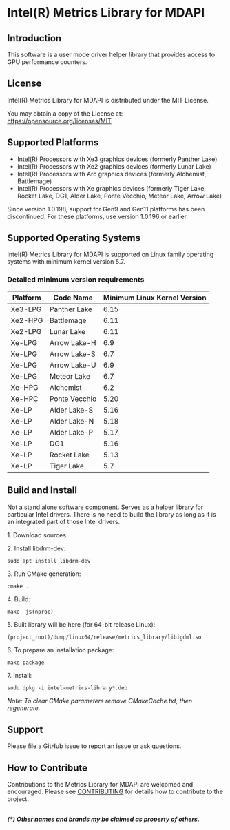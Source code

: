 # Intel(R) Metrics Library for MDAPI

## Introduction

This software is a user mode driver helper library that provides access to GPU performance counters.

## License

Intel(R) Metrics Library for MDAPI is distributed under the MIT License.

You may obtain a copy of the License at:
https://opensource.org/licenses/MIT

## Supported Platforms

- Intel(R) Processors with Xe3 graphics devices (formerly Panther Lake)
- Intel(R) Processors with Xe2 graphics devices (formerly Lunar Lake)
- Intel(R) Processors with Arc graphics devices (formerly Alchemist, Battlemage)
- Intel(R) Processors with Xe graphics devices (formerly Tiger Lake, Rocket Lake, DG1, Alder Lake, Ponte Vecchio, Meteor Lake, Arrow Lake)

Since version 1.0.198, support for Gen9 and Gen11 platforms has been discontinued. For these platforms, use version 1.0.196 or earlier.

## Supported Operating Systems

Intel(R) Metrics Library for MDAPI is supported on Linux family operating systems with minimum kernel version 5.7.

### Detailed minimum version requirements

| Platform | Code Name | Minimum Linux Kernel Version |
|--|--|--|
| Xe3-LPG | Panther Lake | 6.15 |
| Xe2-HPG | Battlemage | 6.11 |
| Xe2-LPG | Lunar Lake | 6.11 |
| Xe-LPG | Arrow Lake-H | 6.9 |
| Xe-LPG | Arrow Lake-S | 6.7 |
| Xe-LPG | Arrow Lake-U | 6.9 |
| Xe-LPG | Meteor Lake | 6.7 |
| Xe-HPG | Alchemist | 6.2 |
| Xe-HPC | Ponte Vecchio | 5.20 |
| Xe-LP | Alder Lake-S | 5.16 |
| Xe-LP | Alder Lake-N | 5.18 |
| Xe-LP | Alder Lake-P | 5.17 |
| Xe-LP | DG1 | 5.16 |
| Xe-LP | Rocket Lake | 5.13 |
| Xe-LP | Tiger Lake | 5.7 |

## Build and Install
Not a stand alone software component. Serves as a helper library for particular Intel drivers.
There is no need to build the library as long as it is an integrated part of those Intel drivers.

1\. Download sources.

2\. Install libdrm-dev:

```shell
sudo apt install libdrm-dev
```

3\. Run CMake generation:

```shell
cmake .
```

4\. Build:

```shell
make -j$(nproc)
```

5\. Built library will be here (for 64-bit release Linux):

```shell
(project_root)/dump/linux64/release/metrics_library/libigdml.so
```

6\. To prepare an installation package:

```shell
make package
```

7\. Install:

```shell
sudo dpkg -i intel-metrics-library*.deb
```

*Note: To clear CMake parameters remove CMakeCache.txt, then regenerate.*

## Support

Please file a GitHub issue to report an issue or ask questions.

## How to Contribute

Contributions to the Metrics Library for MDAPI are welcomed and encouraged.
Please see [CONTRIBUTING](CONTRIBUTING.md) for details how to
contribute to the project.

##
___(*) Other names and brands my be claimed as property of others.___
